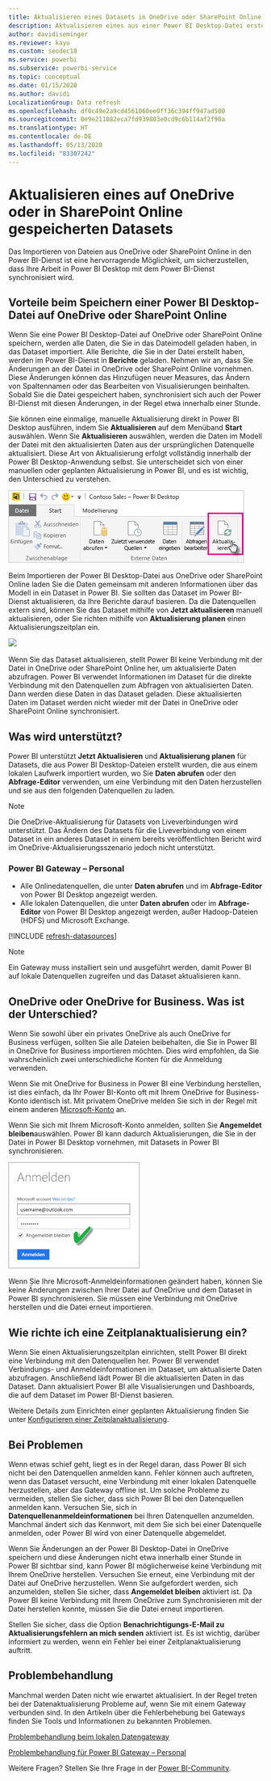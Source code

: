 ```yaml
---
title: Aktualisieren eines Datasets in OneDrive oder SharePoint Online
description: Aktualisieren eines aus einer Power BI Desktop-Datei erstellten Datasets auf OneDrive oder SharePoint Online
author: davidiseminger
ms.reviewer: kayu
ms.custom: seodec18
ms.service: powerbi
ms.subservice: powerbi-service
ms.topic: conceptual
ms.date: 01/15/2020
ms.author: davidi
LocalizationGroup: Data refresh
ms.openlocfilehash: df0c49e2a9cd4561060ee0ff36c394ff947ad500
ms.sourcegitcommit: 0e9e211082eca7fd939803e0cd9c6b114af2f90a
ms.translationtype: HT
ms.contentlocale: de-DE
ms.lasthandoff: 05/13/2020
ms.locfileid: "83307242"
---
```

# <a name="refresh-a-dataset-stored-on-onedrive-or-sharepoint-online"></a>Aktualisieren eines auf OneDrive oder in SharePoint Online gespeicherten Datasets
Das Importieren von Dateien aus OneDrive oder SharePoint Online in den Power BI-Dienst ist eine hervorragende Möglichkeit, um sicherzustellen, dass Ihre Arbeit in Power BI Desktop mit dem Power BI-Dienst synchronisiert wird.

## <a name="advantages-of-storing-a-power-bi-desktop-file-on-onedrive-or-sharepoint-online"></a>Vorteile beim Speichern einer Power BI Desktop-Datei auf OneDrive oder SharePoint Online
Wenn Sie eine Power BI Desktop-Datei auf OneDrive oder SharePoint Online speichern, werden alle Daten, die Sie in das Dateimodell geladen haben, in das Dataset importiert. Alle Berichte, die Sie in der Datei erstellt haben, werden im Power BI-Dienst in **Berichte** geladen. Nehmen wir an, dass Sie Änderungen an der Datei in OneDrive oder SharePoint Online vornehmen. Diese Änderungen können das Hinzufügen neuer Measures, das Ändern von Spaltennamen oder das Bearbeiten von Visualisierungen beinhalten. Sobald Sie die Datei gespeichert haben, synchronisiert sich auch der Power BI-Dienst mit diesen Änderungen, in der Regel etwa innerhalb einer Stunde.

Sie können eine einmalige, manuelle Aktualisierung direkt in Power BI Desktop ausführen, indem Sie **Aktualisieren** auf dem Menüband **Start** auswählen. Wenn Sie **Aktualisieren** auswählen, werden die Daten im Modell der Datei mit den aktualisierten Daten aus der ursprünglichen Datenquelle aktualisiert. Diese Art von Aktualisierung erfolgt vollständig innerhalb der Power BI Desktop-Anwendung selbst. Sie unterscheidet sich von einer manuellen oder geplanten Aktualisierung in Power BI, und es ist wichtig, den Unterschied zu verstehen.

![](media/refresh-desktop-file-onedrive/pbix-refresh.png)

Beim Importieren der Power BI Desktop-Datei aus OneDrive oder SharePoint Online laden Sie die Daten gemeinsam mit anderen Informationen über das Modell in ein Dataset in Power BI. Sie sollten das Dataset im Power BI-Dienst aktualisieren, da Ihre Berichte darauf basieren. Da die Datenquellen extern sind, können Sie das Dataset mithilfe von **Jetzt aktualisieren** manuell aktualisieren, oder Sie richten mithilfe von **Aktualisierung planen** einen Aktualisierungszeitplan ein. 

![](media/refresh-desktop-file-onedrive/powerbi-service-refresh.png)

Wenn Sie das Dataset aktualisieren, stellt Power BI keine Verbindung mit der Datei in OneDrive oder SharePoint Online her, um aktualisierte Daten abzufragen. Power BI verwendet Informationen im Dataset für die direkte Verbindung mit den Datenquellen zum Abfragen von aktualisierten Daten. Dann werden diese Daten in das Dataset geladen. Diese aktualisierten Daten im Dataset werden nicht wieder mit der Datei in OneDrive oder SharePoint Online synchronisiert.

## <a name="whats-supported"></a>Was wird unterstützt?
Power BI unterstützt **Jetzt Aktualisieren** und **Aktualisierung planen** für Datasets, die aus Power BI Desktop-Dateien erstellt wurden, die aus einem lokalen Laufwerk importiert wurden, wo Sie **Daten abrufen** oder den **Abfrage-Editor** verwenden, um eine Verbindung mit den Daten herzustellen und sie aus den folgenden Datenquellen zu laden.

> [!NOTE]
> Die OneDrive-Aktualisierung für Datasets von Liveverbindungen wird unterstützt. Das Ändern des Datasets für die Liveverbindung von einem Dataset in ein anderes Dataset in einem bereits veröffentlichten Bericht wird im OneDrive-Aktualisierungsszenario jedoch nicht unterstützt.

### <a name="power-bi-gateway---personal"></a>Power BI Gateway – Personal
* Alle Onlinedatenquellen, die unter **Daten abrufen** und im **Abfrage-Editor** von Power BI Desktop angezeigt werden.
* Alle lokalen Datenquellen, die unter **Daten abrufen** oder im **Abfrage-Editor** von Power BI Desktop angezeigt werden, außer Hadoop-Dateien (HDFS) und Microsoft Exchange.

<!-- Refresh Data sources-->
[!INCLUDE [refresh-datasources](../includes/refresh-datasources.md)]

> [!NOTE]
> Ein Gateway muss installiert sein und ausgeführt werden, damit Power BI auf lokale Datenquellen zugreifen und das Dataset aktualisieren kann.
> 
> 

## <a name="onedrive-or-onedrive-for-business-whats-the-difference"></a>OneDrive oder OneDrive for Business. Was ist der Unterschied?
Wenn Sie sowohl über ein privates OneDrive als auch OneDrive for Business verfügen, sollten Sie alle Dateien beibehalten, die Sie in Power BI in OneDrive for Business importieren möchten. Dies wird empfohlen, da Sie wahrscheinlich zwei unterschiedliche Konten für die Anmeldung verwenden.

Wenn Sie mit OneDrive for Business in Power BI eine Verbindung herstellen, ist dies einfach, da Ihr Power BI-Konto oft mit Ihrem OneDrive for Business-Konto identisch ist. Mit privatem OneDrive melden Sie sich in der Regel mit einem anderen [Microsoft-Konto](https://account.microsoft.com) an.

Wenn Sie sich mit Ihrem Microsoft-Konto anmelden, sollten Sie **Angemeldet bleiben**auswählen. Power BI kann dadurch Aktualisierungen, die Sie in der Datei in Power BI Desktop vornehmen, mit Datasets in Power BI synchronisieren.

![](media/refresh-desktop-file-onedrive/refresh_signin_keepmesignedin.png)

Wenn Sie Ihre Microsoft-Anmeldeinformationen geändert haben, können Sie keine Änderungen zwischen Ihrer Datei auf OneDrive und dem Dataset in Power BI synchronisieren. Sie müssen eine Verbindung mit OneDrive herstellen und die Datei erneut importieren.

## <a name="how-do-i-schedule-refresh"></a>Wie richte ich eine Zeitplanaktualisierung ein?
Wenn Sie einen Aktualisierungszeitplan einrichten, stellt Power BI direkt eine Verbindung mit den Datenquellen her. Power BI verwendet Verbindungs- und Anmeldeinformationen im Dataset, um aktualisierte Daten abzufragen. Anschließend lädt Power BI die aktualisierten Daten in das Dataset. Dann aktualisiert Power BI alle Visualisierungen und Dashboards, die auf dem Dataset im Power BI-Dienst basieren.

Weitere Details zum Einrichten einer geplanten Aktualisierung finden Sie unter [Konfigurieren einer Zeitplanaktualisierung](refresh-scheduled-refresh.md).

## <a name="when-things-go-wrong"></a>Bei Problemen
Wenn etwas schief geht, liegt es in der Regel daran, dass Power BI sich nicht bei den Datenquellen anmelden kann. Fehler können auch auftreten, wenn das Dataset versucht, eine Verbindung mit einer lokalen Datenquelle herzustellen, aber das Gateway offline ist. Um solche Probleme zu vermeiden, stellen Sie sicher, dass sich Power BI bei den Datenquellen anmelden kann. Versuchen Sie, sich in **Datenquellenanmeldeinformationen** bei Ihren Datenquellen anzumelden. Manchmal ändert sich das Kennwort, mit dem Sie sich bei einer Datenquelle anmelden, oder Power BI wird von einer Datenquelle abgemeldet.

Wenn Sie Änderungen an der Power BI Desktop-Datei in OneDrive speichern und diese Änderungen nicht etwa innerhalb einer Stunde in Power BI sichtbar sind, kann Power BI möglicherweise keine Verbindung mit Ihrem OneDrive herstellen. Versuchen Sie erneut, eine Verbindung mit der Datei auf OneDrive herzustellen. Wenn Sie aufgefordert werden, sich anzumelden, stellen Sie sicher, dass **Angemeldet bleiben** aktiviert ist. Da Power BI keine Verbindung mit Ihrem OneDrive zum Synchronisieren mit der Datei herstellen konnte, müssen Sie die Datei erneut importieren.

Stellen Sie sicher, dass die Option **Benachrichtigungs-E-Mail zu Aktualisierungsfehlern an mich senden** aktiviert ist. Es ist wichtig, darüber informiert zu werden, wenn ein Fehler bei einer Zeitplanaktualisierung auftritt.

## <a name="troubleshooting"></a>Problembehandlung
Manchmal werden Daten nicht wie erwartet aktualisiert. In der Regel treten bei der Datenaktualisierung Probleme auf, wenn Sie mit einem Gateway verbunden sind. In den Artikeln über die Fehlerbehebung bei Gateways finden Sie Tools und Informationen zu bekannten Problemen.

[Problembehandlung beim lokalen Datengateway](service-gateway-onprem-tshoot.md)

[Problembehandlung für Power BI Gateway – Personal](service-admin-troubleshooting-power-bi-personal-gateway.md)

Weitere Fragen? Stellen Sie Ihre Frage in der [Power BI-Community](https://community.powerbi.com/).
